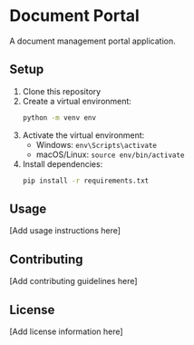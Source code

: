 # Document Portal

A document management portal application.

## Setup

1. Clone this repository
2. Create a virtual environment:
   ```bash
   python -m venv env
   ```
3. Activate the virtual environment:
   - Windows: `env\Scripts\activate`
   - macOS/Linux: `source env/bin/activate`
4. Install dependencies:
   ```bash
   pip install -r requirements.txt
   ```

## Usage

[Add usage instructions here]

## Contributing

[Add contributing guidelines here]

## License

[Add license information here]
